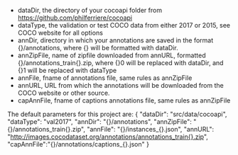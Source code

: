 
- dataDir, the directory of your cocoapi folder from https://github.com/philferriere/cocoapi
- dataType, the validation or test COCO data from either 2017 or 2015, see COCO website for all options
- annDir, directory in which your annotations are saved in the format {}/annotations, where {} will be formatted with dataDir.
- annZipFile, name of zipfile downloaded from annURL, formatted {}/annotations_train{}.zip, where {}0 will be replaced with dataDir, and {}1 will be replaced with dataType
- annFile, fname of annotations file, same rules as annZipFile
- annURL, URL from which the annotations will be downloaded from the COCO website or other source.
- capAnnFile, fname of captions annotations file, same rules as annZipFile


The default parameters for this project are:
{
    "dataDir": "src/data/cocoapi",
    "dataType": "val2017",
    "annDir": "{}/annotations",
    "annZipFile": "{}/annotations_train{}.zip",
    "annFile": "{}/instances_{}.json",
    "annURL": "http://images.cocodataset.org/annotations/annotations_train{}.zip",
    "capAnnFile":"{}/annotations/captions_{}.json"
}